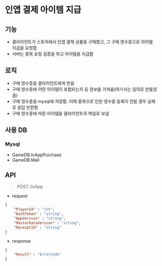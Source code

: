 # 인앱 결제 아이템 지급

## 기능
* 클라이언트가 스토어에서 인앱 결제 상품을 구매했고, 그 구매 영수증으로 아이템 지급을 요청함
* 서버는 중복 요청 검증을 하고 아이템을 지급함

## 로직 
* 구매 영수증을 클라이언트에게 받음
* 구매 영수증에 어떤 아이템이 포함되는지 등 정보를 가져옴(여기서는 임의로 만들었음)
* 구매 영수증을 mysql에 저장함. 이때 중복으로 인한 영수증 등록이 안될 경우 실패로 응답 반환함
* 구매 영수증에 따른 아이템을 클라이언트의 메일로 보냄

## 사용 DB
### Mysql
* GameDB.InAppPurchase
* GameDB.Mail

## API
> POST /InApp
* request
``` JSON
{
    "PlayerId" : "int",
    "AuthToken" : "string",
    "AppVersion" : "string",
    "MasterDataVersion" : "string",
    "ReceiptId" : "string"
}
```
* response
``` JSON
{
    "Result" : "ErrorCode"
}
```